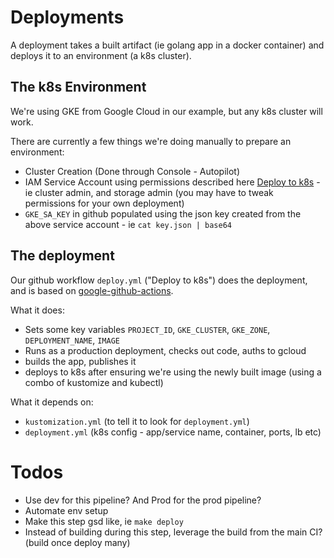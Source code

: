 # Deployments

A deployment takes a built artifact (ie golang app in a docker container) and deploys it to an environment (a k8s cluster).

## The k8s Environment

We're using GKE from Google Cloud in our example, but any k8s cluster will work.

There are currently a few things we're doing manually to prepare an environment:

- Cluster Creation (Done through Console - Autopilot)
- IAM Service Account using permissions described here [Deploy to k8s](https://docs.github.com/en/actions/deployment/deploying-to-your-cloud-provider/deploying-to-google-kubernetes-engine) - ie cluster admin, and storage admin (you may have to tweak permissions for your own deployment)
- `GKE_SA_KEY` in github populated using the json key created from the above service account - ie `cat key.json | base64`

## The deployment

Our github workflow `deploy.yml` ("Deploy to k8s") does the deployment, and is based on [google-github-actions](https://github.com/google-github-actions/setup-gcloud/tree/main/example-workflows/gke).

What it does:

- Sets some key variables `PROJECT_ID`, `GKE_CLUSTER`, `GKE_ZONE`, `DEPLOYMENT_NAME`, `IMAGE`
- Runs as a production deployment, checks out code, auths to gcloud
- builds the app, publishes it
- deploys to k8s after ensuring we're using the newly built image (using a combo of kustomize and kubectl)

What it depends on:

- `kustomization.yml` (to tell it to look for `deployment.yml`)
- `deployment.yml` (k8s config - app/service name, container, ports, lb etc)

# Todos

- Use dev for this pipeline? And Prod for the prod pipeline?
- Automate env setup
- Make this step gsd like, ie `make deploy`
- Instead of building during this step, leverage the build from the main CI? (build once deploy many)
